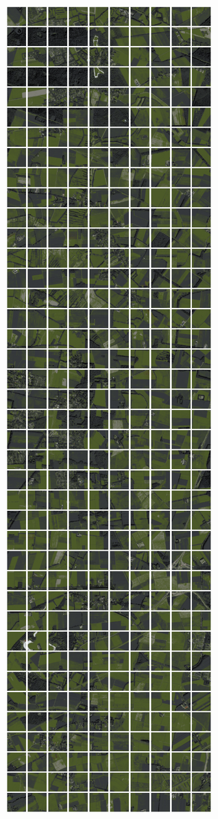 <html>
<div>
<img src="https://github.com/HakkaTjakka/NL_TILE_MAP/blob/main/18/647/-1055/r.6470.-10550.png" height="44" width="44">
<img src="https://github.com/HakkaTjakka/NL_TILE_MAP/blob/main/18/647/-1055/r.6471.-10550.png" height="44" width="44">
<img src="https://github.com/HakkaTjakka/NL_TILE_MAP/blob/main/18/647/-1055/r.6472.-10550.png" height="44" width="44">
<img src="https://github.com/HakkaTjakka/NL_TILE_MAP/blob/main/18/647/-1055/r.6473.-10550.png" height="44" width="44">
<img src="https://github.com/HakkaTjakka/NL_TILE_MAP/blob/main/18/647/-1055/r.6474.-10550.png" height="44" width="44">
<img src="https://github.com/HakkaTjakka/NL_TILE_MAP/blob/main/18/647/-1055/r.6475.-10550.png" height="44" width="44">
<img src="https://github.com/HakkaTjakka/NL_TILE_MAP/blob/main/18/647/-1055/r.6476.-10550.png" height="44" width="44">
<img src="https://github.com/HakkaTjakka/NL_TILE_MAP/blob/main/18/647/-1055/r.6477.-10550.png" height="44" width="44">
<img src="https://github.com/HakkaTjakka/NL_TILE_MAP/blob/main/18/647/-1055/r.6478.-10550.png" height="44" width="44">
<img src="https://github.com/HakkaTjakka/NL_TILE_MAP/blob/main/18/647/-1055/r.6479.-10550.png" height="44" width="44">
<img src="https://github.com/HakkaTjakka/NL_TILE_MAP/blob/main/18/648/-1055/r.6480.-10550.png" height="44" width="44">
<img src="https://github.com/HakkaTjakka/NL_TILE_MAP/blob/main/18/648/-1055/r.6481.-10550.png" height="44" width="44">
<img src="https://github.com/HakkaTjakka/NL_TILE_MAP/blob/main/18/648/-1055/r.6482.-10550.png" height="44" width="44">
<img src="https://github.com/HakkaTjakka/NL_TILE_MAP/blob/main/18/648/-1055/r.6483.-10550.png" height="44" width="44">
<img src="https://github.com/HakkaTjakka/NL_TILE_MAP/blob/main/18/648/-1055/r.6484.-10550.png" height="44" width="44">
<img src="https://github.com/HakkaTjakka/NL_TILE_MAP/blob/main/18/648/-1055/r.6485.-10550.png" height="44" width="44">
<img src="https://github.com/HakkaTjakka/NL_TILE_MAP/blob/main/18/648/-1055/r.6486.-10550.png" height="44" width="44">
<img src="https://github.com/HakkaTjakka/NL_TILE_MAP/blob/main/18/648/-1055/r.6487.-10550.png" height="44" width="44">
<img src="https://github.com/HakkaTjakka/NL_TILE_MAP/blob/main/18/648/-1055/r.6488.-10550.png" height="44" width="44">
<img src="https://github.com/HakkaTjakka/NL_TILE_MAP/blob/main/18/648/-1055/r.6489.-10550.png" height="44" width="44">
<br>
<img src="https://github.com/HakkaTjakka/NL_TILE_MAP/blob/main/18/647/-1055/r.6470.-10549.png" height="44" width="44">
<img src="https://github.com/HakkaTjakka/NL_TILE_MAP/blob/main/18/647/-1055/r.6471.-10549.png" height="44" width="44">
<img src="https://github.com/HakkaTjakka/NL_TILE_MAP/blob/main/18/647/-1055/r.6472.-10549.png" height="44" width="44">
<img src="https://github.com/HakkaTjakka/NL_TILE_MAP/blob/main/18/647/-1055/r.6473.-10549.png" height="44" width="44">
<img src="https://github.com/HakkaTjakka/NL_TILE_MAP/blob/main/18/647/-1055/r.6474.-10549.png" height="44" width="44">
<img src="https://github.com/HakkaTjakka/NL_TILE_MAP/blob/main/18/647/-1055/r.6475.-10549.png" height="44" width="44">
<img src="https://github.com/HakkaTjakka/NL_TILE_MAP/blob/main/18/647/-1055/r.6476.-10549.png" height="44" width="44">
<img src="https://github.com/HakkaTjakka/NL_TILE_MAP/blob/main/18/647/-1055/r.6477.-10549.png" height="44" width="44">
<img src="https://github.com/HakkaTjakka/NL_TILE_MAP/blob/main/18/647/-1055/r.6478.-10549.png" height="44" width="44">
<img src="https://github.com/HakkaTjakka/NL_TILE_MAP/blob/main/18/647/-1055/r.6479.-10549.png" height="44" width="44">
<img src="https://github.com/HakkaTjakka/NL_TILE_MAP/blob/main/18/648/-1055/r.6480.-10549.png" height="44" width="44">
<img src="https://github.com/HakkaTjakka/NL_TILE_MAP/blob/main/18/648/-1055/r.6481.-10549.png" height="44" width="44">
<img src="https://github.com/HakkaTjakka/NL_TILE_MAP/blob/main/18/648/-1055/r.6482.-10549.png" height="44" width="44">
<img src="https://github.com/HakkaTjakka/NL_TILE_MAP/blob/main/18/648/-1055/r.6483.-10549.png" height="44" width="44">
<img src="https://github.com/HakkaTjakka/NL_TILE_MAP/blob/main/18/648/-1055/r.6484.-10549.png" height="44" width="44">
<img src="https://github.com/HakkaTjakka/NL_TILE_MAP/blob/main/18/648/-1055/r.6485.-10549.png" height="44" width="44">
<img src="https://github.com/HakkaTjakka/NL_TILE_MAP/blob/main/18/648/-1055/r.6486.-10549.png" height="44" width="44">
<img src="https://github.com/HakkaTjakka/NL_TILE_MAP/blob/main/18/648/-1055/r.6487.-10549.png" height="44" width="44">
<img src="https://github.com/HakkaTjakka/NL_TILE_MAP/blob/main/18/648/-1055/r.6488.-10549.png" height="44" width="44">
<img src="https://github.com/HakkaTjakka/NL_TILE_MAP/blob/main/18/648/-1055/r.6489.-10549.png" height="44" width="44">
<br>
<img src="https://github.com/HakkaTjakka/NL_TILE_MAP/blob/main/18/647/-1055/r.6470.-10548.png" height="44" width="44">
<img src="https://github.com/HakkaTjakka/NL_TILE_MAP/blob/main/18/647/-1055/r.6471.-10548.png" height="44" width="44">
<img src="https://github.com/HakkaTjakka/NL_TILE_MAP/blob/main/18/647/-1055/r.6472.-10548.png" height="44" width="44">
<img src="https://github.com/HakkaTjakka/NL_TILE_MAP/blob/main/18/647/-1055/r.6473.-10548.png" height="44" width="44">
<img src="https://github.com/HakkaTjakka/NL_TILE_MAP/blob/main/18/647/-1055/r.6474.-10548.png" height="44" width="44">
<img src="https://github.com/HakkaTjakka/NL_TILE_MAP/blob/main/18/647/-1055/r.6475.-10548.png" height="44" width="44">
<img src="https://github.com/HakkaTjakka/NL_TILE_MAP/blob/main/18/647/-1055/r.6476.-10548.png" height="44" width="44">
<img src="https://github.com/HakkaTjakka/NL_TILE_MAP/blob/main/18/647/-1055/r.6477.-10548.png" height="44" width="44">
<img src="https://github.com/HakkaTjakka/NL_TILE_MAP/blob/main/18/647/-1055/r.6478.-10548.png" height="44" width="44">
<img src="https://github.com/HakkaTjakka/NL_TILE_MAP/blob/main/18/647/-1055/r.6479.-10548.png" height="44" width="44">
<img src="https://github.com/HakkaTjakka/NL_TILE_MAP/blob/main/18/648/-1055/r.6480.-10548.png" height="44" width="44">
<img src="https://github.com/HakkaTjakka/NL_TILE_MAP/blob/main/18/648/-1055/r.6481.-10548.png" height="44" width="44">
<img src="https://github.com/HakkaTjakka/NL_TILE_MAP/blob/main/18/648/-1055/r.6482.-10548.png" height="44" width="44">
<img src="https://github.com/HakkaTjakka/NL_TILE_MAP/blob/main/18/648/-1055/r.6483.-10548.png" height="44" width="44">
<img src="https://github.com/HakkaTjakka/NL_TILE_MAP/blob/main/18/648/-1055/r.6484.-10548.png" height="44" width="44">
<img src="https://github.com/HakkaTjakka/NL_TILE_MAP/blob/main/18/648/-1055/r.6485.-10548.png" height="44" width="44">
<img src="https://github.com/HakkaTjakka/NL_TILE_MAP/blob/main/18/648/-1055/r.6486.-10548.png" height="44" width="44">
<img src="https://github.com/HakkaTjakka/NL_TILE_MAP/blob/main/18/648/-1055/r.6487.-10548.png" height="44" width="44">
<img src="https://github.com/HakkaTjakka/NL_TILE_MAP/blob/main/18/648/-1055/r.6488.-10548.png" height="44" width="44">
<img src="https://github.com/HakkaTjakka/NL_TILE_MAP/blob/main/18/648/-1055/r.6489.-10548.png" height="44" width="44">
<br>
<img src="https://github.com/HakkaTjakka/NL_TILE_MAP/blob/main/18/647/-1055/r.6470.-10547.png" height="44" width="44">
<img src="https://github.com/HakkaTjakka/NL_TILE_MAP/blob/main/18/647/-1055/r.6471.-10547.png" height="44" width="44">
<img src="https://github.com/HakkaTjakka/NL_TILE_MAP/blob/main/18/647/-1055/r.6472.-10547.png" height="44" width="44">
<img src="https://github.com/HakkaTjakka/NL_TILE_MAP/blob/main/18/647/-1055/r.6473.-10547.png" height="44" width="44">
<img src="https://github.com/HakkaTjakka/NL_TILE_MAP/blob/main/18/647/-1055/r.6474.-10547.png" height="44" width="44">
<img src="https://github.com/HakkaTjakka/NL_TILE_MAP/blob/main/18/647/-1055/r.6475.-10547.png" height="44" width="44">
<img src="https://github.com/HakkaTjakka/NL_TILE_MAP/blob/main/18/647/-1055/r.6476.-10547.png" height="44" width="44">
<img src="https://github.com/HakkaTjakka/NL_TILE_MAP/blob/main/18/647/-1055/r.6477.-10547.png" height="44" width="44">
<img src="https://github.com/HakkaTjakka/NL_TILE_MAP/blob/main/18/647/-1055/r.6478.-10547.png" height="44" width="44">
<img src="https://github.com/HakkaTjakka/NL_TILE_MAP/blob/main/18/647/-1055/r.6479.-10547.png" height="44" width="44">
<img src="https://github.com/HakkaTjakka/NL_TILE_MAP/blob/main/18/648/-1055/r.6480.-10547.png" height="44" width="44">
<img src="https://github.com/HakkaTjakka/NL_TILE_MAP/blob/main/18/648/-1055/r.6481.-10547.png" height="44" width="44">
<img src="https://github.com/HakkaTjakka/NL_TILE_MAP/blob/main/18/648/-1055/r.6482.-10547.png" height="44" width="44">
<img src="https://github.com/HakkaTjakka/NL_TILE_MAP/blob/main/18/648/-1055/r.6483.-10547.png" height="44" width="44">
<img src="https://github.com/HakkaTjakka/NL_TILE_MAP/blob/main/18/648/-1055/r.6484.-10547.png" height="44" width="44">
<img src="https://github.com/HakkaTjakka/NL_TILE_MAP/blob/main/18/648/-1055/r.6485.-10547.png" height="44" width="44">
<img src="https://github.com/HakkaTjakka/NL_TILE_MAP/blob/main/18/648/-1055/r.6486.-10547.png" height="44" width="44">
<img src="https://github.com/HakkaTjakka/NL_TILE_MAP/blob/main/18/648/-1055/r.6487.-10547.png" height="44" width="44">
<img src="https://github.com/HakkaTjakka/NL_TILE_MAP/blob/main/18/648/-1055/r.6488.-10547.png" height="44" width="44">
<img src="https://github.com/HakkaTjakka/NL_TILE_MAP/blob/main/18/648/-1055/r.6489.-10547.png" height="44" width="44">
<br>
<img src="https://github.com/HakkaTjakka/NL_TILE_MAP/blob/main/18/647/-1055/r.6470.-10546.png" height="44" width="44">
<img src="https://github.com/HakkaTjakka/NL_TILE_MAP/blob/main/18/647/-1055/r.6471.-10546.png" height="44" width="44">
<img src="https://github.com/HakkaTjakka/NL_TILE_MAP/blob/main/18/647/-1055/r.6472.-10546.png" height="44" width="44">
<img src="https://github.com/HakkaTjakka/NL_TILE_MAP/blob/main/18/647/-1055/r.6473.-10546.png" height="44" width="44">
<img src="https://github.com/HakkaTjakka/NL_TILE_MAP/blob/main/18/647/-1055/r.6474.-10546.png" height="44" width="44">
<img src="https://github.com/HakkaTjakka/NL_TILE_MAP/blob/main/18/647/-1055/r.6475.-10546.png" height="44" width="44">
<img src="https://github.com/HakkaTjakka/NL_TILE_MAP/blob/main/18/647/-1055/r.6476.-10546.png" height="44" width="44">
<img src="https://github.com/HakkaTjakka/NL_TILE_MAP/blob/main/18/647/-1055/r.6477.-10546.png" height="44" width="44">
<img src="https://github.com/HakkaTjakka/NL_TILE_MAP/blob/main/18/647/-1055/r.6478.-10546.png" height="44" width="44">
<img src="https://github.com/HakkaTjakka/NL_TILE_MAP/blob/main/18/647/-1055/r.6479.-10546.png" height="44" width="44">
<img src="https://github.com/HakkaTjakka/NL_TILE_MAP/blob/main/18/648/-1055/r.6480.-10546.png" height="44" width="44">
<img src="https://github.com/HakkaTjakka/NL_TILE_MAP/blob/main/18/648/-1055/r.6481.-10546.png" height="44" width="44">
<img src="https://github.com/HakkaTjakka/NL_TILE_MAP/blob/main/18/648/-1055/r.6482.-10546.png" height="44" width="44">
<img src="https://github.com/HakkaTjakka/NL_TILE_MAP/blob/main/18/648/-1055/r.6483.-10546.png" height="44" width="44">
<img src="https://github.com/HakkaTjakka/NL_TILE_MAP/blob/main/18/648/-1055/r.6484.-10546.png" height="44" width="44">
<img src="https://github.com/HakkaTjakka/NL_TILE_MAP/blob/main/18/648/-1055/r.6485.-10546.png" height="44" width="44">
<img src="https://github.com/HakkaTjakka/NL_TILE_MAP/blob/main/18/648/-1055/r.6486.-10546.png" height="44" width="44">
<img src="https://github.com/HakkaTjakka/NL_TILE_MAP/blob/main/18/648/-1055/r.6487.-10546.png" height="44" width="44">
<img src="https://github.com/HakkaTjakka/NL_TILE_MAP/blob/main/18/648/-1055/r.6488.-10546.png" height="44" width="44">
<img src="https://github.com/HakkaTjakka/NL_TILE_MAP/blob/main/18/648/-1055/r.6489.-10546.png" height="44" width="44">
<br>
<img src="https://github.com/HakkaTjakka/NL_TILE_MAP/blob/main/18/647/-1055/r.6470.-10545.png" height="44" width="44">
<img src="https://github.com/HakkaTjakka/NL_TILE_MAP/blob/main/18/647/-1055/r.6471.-10545.png" height="44" width="44">
<img src="https://github.com/HakkaTjakka/NL_TILE_MAP/blob/main/18/647/-1055/r.6472.-10545.png" height="44" width="44">
<img src="https://github.com/HakkaTjakka/NL_TILE_MAP/blob/main/18/647/-1055/r.6473.-10545.png" height="44" width="44">
<img src="https://github.com/HakkaTjakka/NL_TILE_MAP/blob/main/18/647/-1055/r.6474.-10545.png" height="44" width="44">
<img src="https://github.com/HakkaTjakka/NL_TILE_MAP/blob/main/18/647/-1055/r.6475.-10545.png" height="44" width="44">
<img src="https://github.com/HakkaTjakka/NL_TILE_MAP/blob/main/18/647/-1055/r.6476.-10545.png" height="44" width="44">
<img src="https://github.com/HakkaTjakka/NL_TILE_MAP/blob/main/18/647/-1055/r.6477.-10545.png" height="44" width="44">
<img src="https://github.com/HakkaTjakka/NL_TILE_MAP/blob/main/18/647/-1055/r.6478.-10545.png" height="44" width="44">
<img src="https://github.com/HakkaTjakka/NL_TILE_MAP/blob/main/18/647/-1055/r.6479.-10545.png" height="44" width="44">
<img src="https://github.com/HakkaTjakka/NL_TILE_MAP/blob/main/18/648/-1055/r.6480.-10545.png" height="44" width="44">
<img src="https://github.com/HakkaTjakka/NL_TILE_MAP/blob/main/18/648/-1055/r.6481.-10545.png" height="44" width="44">
<img src="https://github.com/HakkaTjakka/NL_TILE_MAP/blob/main/18/648/-1055/r.6482.-10545.png" height="44" width="44">
<img src="https://github.com/HakkaTjakka/NL_TILE_MAP/blob/main/18/648/-1055/r.6483.-10545.png" height="44" width="44">
<img src="https://github.com/HakkaTjakka/NL_TILE_MAP/blob/main/18/648/-1055/r.6484.-10545.png" height="44" width="44">
<img src="https://github.com/HakkaTjakka/NL_TILE_MAP/blob/main/18/648/-1055/r.6485.-10545.png" height="44" width="44">
<img src="https://github.com/HakkaTjakka/NL_TILE_MAP/blob/main/18/648/-1055/r.6486.-10545.png" height="44" width="44">
<img src="https://github.com/HakkaTjakka/NL_TILE_MAP/blob/main/18/648/-1055/r.6487.-10545.png" height="44" width="44">
<img src="https://github.com/HakkaTjakka/NL_TILE_MAP/blob/main/18/648/-1055/r.6488.-10545.png" height="44" width="44">
<img src="https://github.com/HakkaTjakka/NL_TILE_MAP/blob/main/18/648/-1055/r.6489.-10545.png" height="44" width="44">
<br>
<img src="https://github.com/HakkaTjakka/NL_TILE_MAP/blob/main/18/647/-1055/r.6470.-10544.png" height="44" width="44">
<img src="https://github.com/HakkaTjakka/NL_TILE_MAP/blob/main/18/647/-1055/r.6471.-10544.png" height="44" width="44">
<img src="https://github.com/HakkaTjakka/NL_TILE_MAP/blob/main/18/647/-1055/r.6472.-10544.png" height="44" width="44">
<img src="https://github.com/HakkaTjakka/NL_TILE_MAP/blob/main/18/647/-1055/r.6473.-10544.png" height="44" width="44">
<img src="https://github.com/HakkaTjakka/NL_TILE_MAP/blob/main/18/647/-1055/r.6474.-10544.png" height="44" width="44">
<img src="https://github.com/HakkaTjakka/NL_TILE_MAP/blob/main/18/647/-1055/r.6475.-10544.png" height="44" width="44">
<img src="https://github.com/HakkaTjakka/NL_TILE_MAP/blob/main/18/647/-1055/r.6476.-10544.png" height="44" width="44">
<img src="https://github.com/HakkaTjakka/NL_TILE_MAP/blob/main/18/647/-1055/r.6477.-10544.png" height="44" width="44">
<img src="https://github.com/HakkaTjakka/NL_TILE_MAP/blob/main/18/647/-1055/r.6478.-10544.png" height="44" width="44">
<img src="https://github.com/HakkaTjakka/NL_TILE_MAP/blob/main/18/647/-1055/r.6479.-10544.png" height="44" width="44">
<img src="https://github.com/HakkaTjakka/NL_TILE_MAP/blob/main/18/648/-1055/r.6480.-10544.png" height="44" width="44">
<img src="https://github.com/HakkaTjakka/NL_TILE_MAP/blob/main/18/648/-1055/r.6481.-10544.png" height="44" width="44">
<img src="https://github.com/HakkaTjakka/NL_TILE_MAP/blob/main/18/648/-1055/r.6482.-10544.png" height="44" width="44">
<img src="https://github.com/HakkaTjakka/NL_TILE_MAP/blob/main/18/648/-1055/r.6483.-10544.png" height="44" width="44">
<img src="https://github.com/HakkaTjakka/NL_TILE_MAP/blob/main/18/648/-1055/r.6484.-10544.png" height="44" width="44">
<img src="https://github.com/HakkaTjakka/NL_TILE_MAP/blob/main/18/648/-1055/r.6485.-10544.png" height="44" width="44">
<img src="https://github.com/HakkaTjakka/NL_TILE_MAP/blob/main/18/648/-1055/r.6486.-10544.png" height="44" width="44">
<img src="https://github.com/HakkaTjakka/NL_TILE_MAP/blob/main/18/648/-1055/r.6487.-10544.png" height="44" width="44">
<img src="https://github.com/HakkaTjakka/NL_TILE_MAP/blob/main/18/648/-1055/r.6488.-10544.png" height="44" width="44">
<img src="https://github.com/HakkaTjakka/NL_TILE_MAP/blob/main/18/648/-1055/r.6489.-10544.png" height="44" width="44">
<br>
<img src="https://github.com/HakkaTjakka/NL_TILE_MAP/blob/main/18/647/-1055/r.6470.-10543.png" height="44" width="44">
<img src="https://github.com/HakkaTjakka/NL_TILE_MAP/blob/main/18/647/-1055/r.6471.-10543.png" height="44" width="44">
<img src="https://github.com/HakkaTjakka/NL_TILE_MAP/blob/main/18/647/-1055/r.6472.-10543.png" height="44" width="44">
<img src="https://github.com/HakkaTjakka/NL_TILE_MAP/blob/main/18/647/-1055/r.6473.-10543.png" height="44" width="44">
<img src="https://github.com/HakkaTjakka/NL_TILE_MAP/blob/main/18/647/-1055/r.6474.-10543.png" height="44" width="44">
<img src="https://github.com/HakkaTjakka/NL_TILE_MAP/blob/main/18/647/-1055/r.6475.-10543.png" height="44" width="44">
<img src="https://github.com/HakkaTjakka/NL_TILE_MAP/blob/main/18/647/-1055/r.6476.-10543.png" height="44" width="44">
<img src="https://github.com/HakkaTjakka/NL_TILE_MAP/blob/main/18/647/-1055/r.6477.-10543.png" height="44" width="44">
<img src="https://github.com/HakkaTjakka/NL_TILE_MAP/blob/main/18/647/-1055/r.6478.-10543.png" height="44" width="44">
<img src="https://github.com/HakkaTjakka/NL_TILE_MAP/blob/main/18/647/-1055/r.6479.-10543.png" height="44" width="44">
<img src="https://github.com/HakkaTjakka/NL_TILE_MAP/blob/main/18/648/-1055/r.6480.-10543.png" height="44" width="44">
<img src="https://github.com/HakkaTjakka/NL_TILE_MAP/blob/main/18/648/-1055/r.6481.-10543.png" height="44" width="44">
<img src="https://github.com/HakkaTjakka/NL_TILE_MAP/blob/main/18/648/-1055/r.6482.-10543.png" height="44" width="44">
<img src="https://github.com/HakkaTjakka/NL_TILE_MAP/blob/main/18/648/-1055/r.6483.-10543.png" height="44" width="44">
<img src="https://github.com/HakkaTjakka/NL_TILE_MAP/blob/main/18/648/-1055/r.6484.-10543.png" height="44" width="44">
<img src="https://github.com/HakkaTjakka/NL_TILE_MAP/blob/main/18/648/-1055/r.6485.-10543.png" height="44" width="44">
<img src="https://github.com/HakkaTjakka/NL_TILE_MAP/blob/main/18/648/-1055/r.6486.-10543.png" height="44" width="44">
<img src="https://github.com/HakkaTjakka/NL_TILE_MAP/blob/main/18/648/-1055/r.6487.-10543.png" height="44" width="44">
<img src="https://github.com/HakkaTjakka/NL_TILE_MAP/blob/main/18/648/-1055/r.6488.-10543.png" height="44" width="44">
<img src="https://github.com/HakkaTjakka/NL_TILE_MAP/blob/main/18/648/-1055/r.6489.-10543.png" height="44" width="44">
<br>
<img src="https://github.com/HakkaTjakka/NL_TILE_MAP/blob/main/18/647/-1055/r.6470.-10542.png" height="44" width="44">
<img src="https://github.com/HakkaTjakka/NL_TILE_MAP/blob/main/18/647/-1055/r.6471.-10542.png" height="44" width="44">
<img src="https://github.com/HakkaTjakka/NL_TILE_MAP/blob/main/18/647/-1055/r.6472.-10542.png" height="44" width="44">
<img src="https://github.com/HakkaTjakka/NL_TILE_MAP/blob/main/18/647/-1055/r.6473.-10542.png" height="44" width="44">
<img src="https://github.com/HakkaTjakka/NL_TILE_MAP/blob/main/18/647/-1055/r.6474.-10542.png" height="44" width="44">
<img src="https://github.com/HakkaTjakka/NL_TILE_MAP/blob/main/18/647/-1055/r.6475.-10542.png" height="44" width="44">
<img src="https://github.com/HakkaTjakka/NL_TILE_MAP/blob/main/18/647/-1055/r.6476.-10542.png" height="44" width="44">
<img src="https://github.com/HakkaTjakka/NL_TILE_MAP/blob/main/18/647/-1055/r.6477.-10542.png" height="44" width="44">
<img src="https://github.com/HakkaTjakka/NL_TILE_MAP/blob/main/18/647/-1055/r.6478.-10542.png" height="44" width="44">
<img src="https://github.com/HakkaTjakka/NL_TILE_MAP/blob/main/18/647/-1055/r.6479.-10542.png" height="44" width="44">
<img src="https://github.com/HakkaTjakka/NL_TILE_MAP/blob/main/18/648/-1055/r.6480.-10542.png" height="44" width="44">
<img src="https://github.com/HakkaTjakka/NL_TILE_MAP/blob/main/18/648/-1055/r.6481.-10542.png" height="44" width="44">
<img src="https://github.com/HakkaTjakka/NL_TILE_MAP/blob/main/18/648/-1055/r.6482.-10542.png" height="44" width="44">
<img src="https://github.com/HakkaTjakka/NL_TILE_MAP/blob/main/18/648/-1055/r.6483.-10542.png" height="44" width="44">
<img src="https://github.com/HakkaTjakka/NL_TILE_MAP/blob/main/18/648/-1055/r.6484.-10542.png" height="44" width="44">
<img src="https://github.com/HakkaTjakka/NL_TILE_MAP/blob/main/18/648/-1055/r.6485.-10542.png" height="44" width="44">
<img src="https://github.com/HakkaTjakka/NL_TILE_MAP/blob/main/18/648/-1055/r.6486.-10542.png" height="44" width="44">
<img src="https://github.com/HakkaTjakka/NL_TILE_MAP/blob/main/18/648/-1055/r.6487.-10542.png" height="44" width="44">
<img src="https://github.com/HakkaTjakka/NL_TILE_MAP/blob/main/18/648/-1055/r.6488.-10542.png" height="44" width="44">
<img src="https://github.com/HakkaTjakka/NL_TILE_MAP/blob/main/18/648/-1055/r.6489.-10542.png" height="44" width="44">
<br>
<img src="https://github.com/HakkaTjakka/NL_TILE_MAP/blob/main/18/647/-1055/r.6470.-10541.png" height="44" width="44">
<img src="https://github.com/HakkaTjakka/NL_TILE_MAP/blob/main/18/647/-1055/r.6471.-10541.png" height="44" width="44">
<img src="https://github.com/HakkaTjakka/NL_TILE_MAP/blob/main/18/647/-1055/r.6472.-10541.png" height="44" width="44">
<img src="https://github.com/HakkaTjakka/NL_TILE_MAP/blob/main/18/647/-1055/r.6473.-10541.png" height="44" width="44">
<img src="https://github.com/HakkaTjakka/NL_TILE_MAP/blob/main/18/647/-1055/r.6474.-10541.png" height="44" width="44">
<img src="https://github.com/HakkaTjakka/NL_TILE_MAP/blob/main/18/647/-1055/r.6475.-10541.png" height="44" width="44">
<img src="https://github.com/HakkaTjakka/NL_TILE_MAP/blob/main/18/647/-1055/r.6476.-10541.png" height="44" width="44">
<img src="https://github.com/HakkaTjakka/NL_TILE_MAP/blob/main/18/647/-1055/r.6477.-10541.png" height="44" width="44">
<img src="https://github.com/HakkaTjakka/NL_TILE_MAP/blob/main/18/647/-1055/r.6478.-10541.png" height="44" width="44">
<img src="https://github.com/HakkaTjakka/NL_TILE_MAP/blob/main/18/647/-1055/r.6479.-10541.png" height="44" width="44">
<img src="https://github.com/HakkaTjakka/NL_TILE_MAP/blob/main/18/648/-1055/r.6480.-10541.png" height="44" width="44">
<img src="https://github.com/HakkaTjakka/NL_TILE_MAP/blob/main/18/648/-1055/r.6481.-10541.png" height="44" width="44">
<img src="https://github.com/HakkaTjakka/NL_TILE_MAP/blob/main/18/648/-1055/r.6482.-10541.png" height="44" width="44">
<img src="https://github.com/HakkaTjakka/NL_TILE_MAP/blob/main/18/648/-1055/r.6483.-10541.png" height="44" width="44">
<img src="https://github.com/HakkaTjakka/NL_TILE_MAP/blob/main/18/648/-1055/r.6484.-10541.png" height="44" width="44">
<img src="https://github.com/HakkaTjakka/NL_TILE_MAP/blob/main/18/648/-1055/r.6485.-10541.png" height="44" width="44">
<img src="https://github.com/HakkaTjakka/NL_TILE_MAP/blob/main/18/648/-1055/r.6486.-10541.png" height="44" width="44">
<img src="https://github.com/HakkaTjakka/NL_TILE_MAP/blob/main/18/648/-1055/r.6487.-10541.png" height="44" width="44">
<img src="https://github.com/HakkaTjakka/NL_TILE_MAP/blob/main/18/648/-1055/r.6488.-10541.png" height="44" width="44">
<img src="https://github.com/HakkaTjakka/NL_TILE_MAP/blob/main/18/648/-1055/r.6489.-10541.png" height="44" width="44">
<br>
<img src="https://github.com/HakkaTjakka/NL_TILE_MAP/blob/main/18/647/-1054/r.6470.-10540.png" height="44" width="44">
<img src="https://github.com/HakkaTjakka/NL_TILE_MAP/blob/main/18/647/-1054/r.6471.-10540.png" height="44" width="44">
<img src="https://github.com/HakkaTjakka/NL_TILE_MAP/blob/main/18/647/-1054/r.6472.-10540.png" height="44" width="44">
<img src="https://github.com/HakkaTjakka/NL_TILE_MAP/blob/main/18/647/-1054/r.6473.-10540.png" height="44" width="44">
<img src="https://github.com/HakkaTjakka/NL_TILE_MAP/blob/main/18/647/-1054/r.6474.-10540.png" height="44" width="44">
<img src="https://github.com/HakkaTjakka/NL_TILE_MAP/blob/main/18/647/-1054/r.6475.-10540.png" height="44" width="44">
<img src="https://github.com/HakkaTjakka/NL_TILE_MAP/blob/main/18/647/-1054/r.6476.-10540.png" height="44" width="44">
<img src="https://github.com/HakkaTjakka/NL_TILE_MAP/blob/main/18/647/-1054/r.6477.-10540.png" height="44" width="44">
<img src="https://github.com/HakkaTjakka/NL_TILE_MAP/blob/main/18/647/-1054/r.6478.-10540.png" height="44" width="44">
<img src="https://github.com/HakkaTjakka/NL_TILE_MAP/blob/main/18/647/-1054/r.6479.-10540.png" height="44" width="44">
<img src="https://github.com/HakkaTjakka/NL_TILE_MAP/blob/main/18/648/-1054/r.6480.-10540.png" height="44" width="44">
<img src="https://github.com/HakkaTjakka/NL_TILE_MAP/blob/main/18/648/-1054/r.6481.-10540.png" height="44" width="44">
<img src="https://github.com/HakkaTjakka/NL_TILE_MAP/blob/main/18/648/-1054/r.6482.-10540.png" height="44" width="44">
<img src="https://github.com/HakkaTjakka/NL_TILE_MAP/blob/main/18/648/-1054/r.6483.-10540.png" height="44" width="44">
<img src="https://github.com/HakkaTjakka/NL_TILE_MAP/blob/main/18/648/-1054/r.6484.-10540.png" height="44" width="44">
<img src="https://github.com/HakkaTjakka/NL_TILE_MAP/blob/main/18/648/-1054/r.6485.-10540.png" height="44" width="44">
<img src="https://github.com/HakkaTjakka/NL_TILE_MAP/blob/main/18/648/-1054/r.6486.-10540.png" height="44" width="44">
<img src="https://github.com/HakkaTjakka/NL_TILE_MAP/blob/main/18/648/-1054/r.6487.-10540.png" height="44" width="44">
<img src="https://github.com/HakkaTjakka/NL_TILE_MAP/blob/main/18/648/-1054/r.6488.-10540.png" height="44" width="44">
<img src="https://github.com/HakkaTjakka/NL_TILE_MAP/blob/main/18/648/-1054/r.6489.-10540.png" height="44" width="44">
<br>
<img src="https://github.com/HakkaTjakka/NL_TILE_MAP/blob/main/18/647/-1054/r.6470.-10539.png" height="44" width="44">
<img src="https://github.com/HakkaTjakka/NL_TILE_MAP/blob/main/18/647/-1054/r.6471.-10539.png" height="44" width="44">
<img src="https://github.com/HakkaTjakka/NL_TILE_MAP/blob/main/18/647/-1054/r.6472.-10539.png" height="44" width="44">
<img src="https://github.com/HakkaTjakka/NL_TILE_MAP/blob/main/18/647/-1054/r.6473.-10539.png" height="44" width="44">
<img src="https://github.com/HakkaTjakka/NL_TILE_MAP/blob/main/18/647/-1054/r.6474.-10539.png" height="44" width="44">
<img src="https://github.com/HakkaTjakka/NL_TILE_MAP/blob/main/18/647/-1054/r.6475.-10539.png" height="44" width="44">
<img src="https://github.com/HakkaTjakka/NL_TILE_MAP/blob/main/18/647/-1054/r.6476.-10539.png" height="44" width="44">
<img src="https://github.com/HakkaTjakka/NL_TILE_MAP/blob/main/18/647/-1054/r.6477.-10539.png" height="44" width="44">
<img src="https://github.com/HakkaTjakka/NL_TILE_MAP/blob/main/18/647/-1054/r.6478.-10539.png" height="44" width="44">
<img src="https://github.com/HakkaTjakka/NL_TILE_MAP/blob/main/18/647/-1054/r.6479.-10539.png" height="44" width="44">
<img src="https://github.com/HakkaTjakka/NL_TILE_MAP/blob/main/18/648/-1054/r.6480.-10539.png" height="44" width="44">
<img src="https://github.com/HakkaTjakka/NL_TILE_MAP/blob/main/18/648/-1054/r.6481.-10539.png" height="44" width="44">
<img src="https://github.com/HakkaTjakka/NL_TILE_MAP/blob/main/18/648/-1054/r.6482.-10539.png" height="44" width="44">
<img src="https://github.com/HakkaTjakka/NL_TILE_MAP/blob/main/18/648/-1054/r.6483.-10539.png" height="44" width="44">
<img src="https://github.com/HakkaTjakka/NL_TILE_MAP/blob/main/18/648/-1054/r.6484.-10539.png" height="44" width="44">
<img src="https://github.com/HakkaTjakka/NL_TILE_MAP/blob/main/18/648/-1054/r.6485.-10539.png" height="44" width="44">
<img src="https://github.com/HakkaTjakka/NL_TILE_MAP/blob/main/18/648/-1054/r.6486.-10539.png" height="44" width="44">
<img src="https://github.com/HakkaTjakka/NL_TILE_MAP/blob/main/18/648/-1054/r.6487.-10539.png" height="44" width="44">
<img src="https://github.com/HakkaTjakka/NL_TILE_MAP/blob/main/18/648/-1054/r.6488.-10539.png" height="44" width="44">
<img src="https://github.com/HakkaTjakka/NL_TILE_MAP/blob/main/18/648/-1054/r.6489.-10539.png" height="44" width="44">
<br>
<img src="https://github.com/HakkaTjakka/NL_TILE_MAP/blob/main/18/647/-1054/r.6470.-10538.png" height="44" width="44">
<img src="https://github.com/HakkaTjakka/NL_TILE_MAP/blob/main/18/647/-1054/r.6471.-10538.png" height="44" width="44">
<img src="https://github.com/HakkaTjakka/NL_TILE_MAP/blob/main/18/647/-1054/r.6472.-10538.png" height="44" width="44">
<img src="https://github.com/HakkaTjakka/NL_TILE_MAP/blob/main/18/647/-1054/r.6473.-10538.png" height="44" width="44">
<img src="https://github.com/HakkaTjakka/NL_TILE_MAP/blob/main/18/647/-1054/r.6474.-10538.png" height="44" width="44">
<img src="https://github.com/HakkaTjakka/NL_TILE_MAP/blob/main/18/647/-1054/r.6475.-10538.png" height="44" width="44">
<img src="https://github.com/HakkaTjakka/NL_TILE_MAP/blob/main/18/647/-1054/r.6476.-10538.png" height="44" width="44">
<img src="https://github.com/HakkaTjakka/NL_TILE_MAP/blob/main/18/647/-1054/r.6477.-10538.png" height="44" width="44">
<img src="https://github.com/HakkaTjakka/NL_TILE_MAP/blob/main/18/647/-1054/r.6478.-10538.png" height="44" width="44">
<img src="https://github.com/HakkaTjakka/NL_TILE_MAP/blob/main/18/647/-1054/r.6479.-10538.png" height="44" width="44">
<img src="https://github.com/HakkaTjakka/NL_TILE_MAP/blob/main/18/648/-1054/r.6480.-10538.png" height="44" width="44">
<img src="https://github.com/HakkaTjakka/NL_TILE_MAP/blob/main/18/648/-1054/r.6481.-10538.png" height="44" width="44">
<img src="https://github.com/HakkaTjakka/NL_TILE_MAP/blob/main/18/648/-1054/r.6482.-10538.png" height="44" width="44">
<img src="https://github.com/HakkaTjakka/NL_TILE_MAP/blob/main/18/648/-1054/r.6483.-10538.png" height="44" width="44">
<img src="https://github.com/HakkaTjakka/NL_TILE_MAP/blob/main/18/648/-1054/r.6484.-10538.png" height="44" width="44">
<img src="https://github.com/HakkaTjakka/NL_TILE_MAP/blob/main/18/648/-1054/r.6485.-10538.png" height="44" width="44">
<img src="https://github.com/HakkaTjakka/NL_TILE_MAP/blob/main/18/648/-1054/r.6486.-10538.png" height="44" width="44">
<img src="https://github.com/HakkaTjakka/NL_TILE_MAP/blob/main/18/648/-1054/r.6487.-10538.png" height="44" width="44">
<img src="https://github.com/HakkaTjakka/NL_TILE_MAP/blob/main/18/648/-1054/r.6488.-10538.png" height="44" width="44">
<img src="https://github.com/HakkaTjakka/NL_TILE_MAP/blob/main/18/648/-1054/r.6489.-10538.png" height="44" width="44">
<br>
<img src="https://github.com/HakkaTjakka/NL_TILE_MAP/blob/main/18/647/-1054/r.6470.-10537.png" height="44" width="44">
<img src="https://github.com/HakkaTjakka/NL_TILE_MAP/blob/main/18/647/-1054/r.6471.-10537.png" height="44" width="44">
<img src="https://github.com/HakkaTjakka/NL_TILE_MAP/blob/main/18/647/-1054/r.6472.-10537.png" height="44" width="44">
<img src="https://github.com/HakkaTjakka/NL_TILE_MAP/blob/main/18/647/-1054/r.6473.-10537.png" height="44" width="44">
<img src="https://github.com/HakkaTjakka/NL_TILE_MAP/blob/main/18/647/-1054/r.6474.-10537.png" height="44" width="44">
<img src="https://github.com/HakkaTjakka/NL_TILE_MAP/blob/main/18/647/-1054/r.6475.-10537.png" height="44" width="44">
<img src="https://github.com/HakkaTjakka/NL_TILE_MAP/blob/main/18/647/-1054/r.6476.-10537.png" height="44" width="44">
<img src="https://github.com/HakkaTjakka/NL_TILE_MAP/blob/main/18/647/-1054/r.6477.-10537.png" height="44" width="44">
<img src="https://github.com/HakkaTjakka/NL_TILE_MAP/blob/main/18/647/-1054/r.6478.-10537.png" height="44" width="44">
<img src="https://github.com/HakkaTjakka/NL_TILE_MAP/blob/main/18/647/-1054/r.6479.-10537.png" height="44" width="44">
<img src="https://github.com/HakkaTjakka/NL_TILE_MAP/blob/main/18/648/-1054/r.6480.-10537.png" height="44" width="44">
<img src="https://github.com/HakkaTjakka/NL_TILE_MAP/blob/main/18/648/-1054/r.6481.-10537.png" height="44" width="44">
<img src="https://github.com/HakkaTjakka/NL_TILE_MAP/blob/main/18/648/-1054/r.6482.-10537.png" height="44" width="44">
<img src="https://github.com/HakkaTjakka/NL_TILE_MAP/blob/main/18/648/-1054/r.6483.-10537.png" height="44" width="44">
<img src="https://github.com/HakkaTjakka/NL_TILE_MAP/blob/main/18/648/-1054/r.6484.-10537.png" height="44" width="44">
<img src="https://github.com/HakkaTjakka/NL_TILE_MAP/blob/main/18/648/-1054/r.6485.-10537.png" height="44" width="44">
<img src="https://github.com/HakkaTjakka/NL_TILE_MAP/blob/main/18/648/-1054/r.6486.-10537.png" height="44" width="44">
<img src="https://github.com/HakkaTjakka/NL_TILE_MAP/blob/main/18/648/-1054/r.6487.-10537.png" height="44" width="44">
<img src="https://github.com/HakkaTjakka/NL_TILE_MAP/blob/main/18/648/-1054/r.6488.-10537.png" height="44" width="44">
<img src="https://github.com/HakkaTjakka/NL_TILE_MAP/blob/main/18/648/-1054/r.6489.-10537.png" height="44" width="44">
<br>
<img src="https://github.com/HakkaTjakka/NL_TILE_MAP/blob/main/18/647/-1054/r.6470.-10536.png" height="44" width="44">
<img src="https://github.com/HakkaTjakka/NL_TILE_MAP/blob/main/18/647/-1054/r.6471.-10536.png" height="44" width="44">
<img src="https://github.com/HakkaTjakka/NL_TILE_MAP/blob/main/18/647/-1054/r.6472.-10536.png" height="44" width="44">
<img src="https://github.com/HakkaTjakka/NL_TILE_MAP/blob/main/18/647/-1054/r.6473.-10536.png" height="44" width="44">
<img src="https://github.com/HakkaTjakka/NL_TILE_MAP/blob/main/18/647/-1054/r.6474.-10536.png" height="44" width="44">
<img src="https://github.com/HakkaTjakka/NL_TILE_MAP/blob/main/18/647/-1054/r.6475.-10536.png" height="44" width="44">
<img src="https://github.com/HakkaTjakka/NL_TILE_MAP/blob/main/18/647/-1054/r.6476.-10536.png" height="44" width="44">
<img src="https://github.com/HakkaTjakka/NL_TILE_MAP/blob/main/18/647/-1054/r.6477.-10536.png" height="44" width="44">
<img src="https://github.com/HakkaTjakka/NL_TILE_MAP/blob/main/18/647/-1054/r.6478.-10536.png" height="44" width="44">
<img src="https://github.com/HakkaTjakka/NL_TILE_MAP/blob/main/18/647/-1054/r.6479.-10536.png" height="44" width="44">
<img src="https://github.com/HakkaTjakka/NL_TILE_MAP/blob/main/18/648/-1054/r.6480.-10536.png" height="44" width="44">
<img src="https://github.com/HakkaTjakka/NL_TILE_MAP/blob/main/18/648/-1054/r.6481.-10536.png" height="44" width="44">
<img src="https://github.com/HakkaTjakka/NL_TILE_MAP/blob/main/18/648/-1054/r.6482.-10536.png" height="44" width="44">
<img src="https://github.com/HakkaTjakka/NL_TILE_MAP/blob/main/18/648/-1054/r.6483.-10536.png" height="44" width="44">
<img src="https://github.com/HakkaTjakka/NL_TILE_MAP/blob/main/18/648/-1054/r.6484.-10536.png" height="44" width="44">
<img src="https://github.com/HakkaTjakka/NL_TILE_MAP/blob/main/18/648/-1054/r.6485.-10536.png" height="44" width="44">
<img src="https://github.com/HakkaTjakka/NL_TILE_MAP/blob/main/18/648/-1054/r.6486.-10536.png" height="44" width="44">
<img src="https://github.com/HakkaTjakka/NL_TILE_MAP/blob/main/18/648/-1054/r.6487.-10536.png" height="44" width="44">
<img src="https://github.com/HakkaTjakka/NL_TILE_MAP/blob/main/18/648/-1054/r.6488.-10536.png" height="44" width="44">
<img src="https://github.com/HakkaTjakka/NL_TILE_MAP/blob/main/18/648/-1054/r.6489.-10536.png" height="44" width="44">
<br>
<img src="https://github.com/HakkaTjakka/NL_TILE_MAP/blob/main/18/647/-1054/r.6470.-10535.png" height="44" width="44">
<img src="https://github.com/HakkaTjakka/NL_TILE_MAP/blob/main/18/647/-1054/r.6471.-10535.png" height="44" width="44">
<img src="https://github.com/HakkaTjakka/NL_TILE_MAP/blob/main/18/647/-1054/r.6472.-10535.png" height="44" width="44">
<img src="https://github.com/HakkaTjakka/NL_TILE_MAP/blob/main/18/647/-1054/r.6473.-10535.png" height="44" width="44">
<img src="https://github.com/HakkaTjakka/NL_TILE_MAP/blob/main/18/647/-1054/r.6474.-10535.png" height="44" width="44">
<img src="https://github.com/HakkaTjakka/NL_TILE_MAP/blob/main/18/647/-1054/r.6475.-10535.png" height="44" width="44">
<img src="https://github.com/HakkaTjakka/NL_TILE_MAP/blob/main/18/647/-1054/r.6476.-10535.png" height="44" width="44">
<img src="https://github.com/HakkaTjakka/NL_TILE_MAP/blob/main/18/647/-1054/r.6477.-10535.png" height="44" width="44">
<img src="https://github.com/HakkaTjakka/NL_TILE_MAP/blob/main/18/647/-1054/r.6478.-10535.png" height="44" width="44">
<img src="https://github.com/HakkaTjakka/NL_TILE_MAP/blob/main/18/647/-1054/r.6479.-10535.png" height="44" width="44">
<img src="https://github.com/HakkaTjakka/NL_TILE_MAP/blob/main/18/648/-1054/r.6480.-10535.png" height="44" width="44">
<img src="https://github.com/HakkaTjakka/NL_TILE_MAP/blob/main/18/648/-1054/r.6481.-10535.png" height="44" width="44">
<img src="https://github.com/HakkaTjakka/NL_TILE_MAP/blob/main/18/648/-1054/r.6482.-10535.png" height="44" width="44">
<img src="https://github.com/HakkaTjakka/NL_TILE_MAP/blob/main/18/648/-1054/r.6483.-10535.png" height="44" width="44">
<img src="https://github.com/HakkaTjakka/NL_TILE_MAP/blob/main/18/648/-1054/r.6484.-10535.png" height="44" width="44">
<img src="https://github.com/HakkaTjakka/NL_TILE_MAP/blob/main/18/648/-1054/r.6485.-10535.png" height="44" width="44">
<img src="https://github.com/HakkaTjakka/NL_TILE_MAP/blob/main/18/648/-1054/r.6486.-10535.png" height="44" width="44">
<img src="https://github.com/HakkaTjakka/NL_TILE_MAP/blob/main/18/648/-1054/r.6487.-10535.png" height="44" width="44">
<img src="https://github.com/HakkaTjakka/NL_TILE_MAP/blob/main/18/648/-1054/r.6488.-10535.png" height="44" width="44">
<img src="https://github.com/HakkaTjakka/NL_TILE_MAP/blob/main/18/648/-1054/r.6489.-10535.png" height="44" width="44">
<br>
<img src="https://github.com/HakkaTjakka/NL_TILE_MAP/blob/main/18/647/-1054/r.6470.-10534.png" height="44" width="44">
<img src="https://github.com/HakkaTjakka/NL_TILE_MAP/blob/main/18/647/-1054/r.6471.-10534.png" height="44" width="44">
<img src="https://github.com/HakkaTjakka/NL_TILE_MAP/blob/main/18/647/-1054/r.6472.-10534.png" height="44" width="44">
<img src="https://github.com/HakkaTjakka/NL_TILE_MAP/blob/main/18/647/-1054/r.6473.-10534.png" height="44" width="44">
<img src="https://github.com/HakkaTjakka/NL_TILE_MAP/blob/main/18/647/-1054/r.6474.-10534.png" height="44" width="44">
<img src="https://github.com/HakkaTjakka/NL_TILE_MAP/blob/main/18/647/-1054/r.6475.-10534.png" height="44" width="44">
<img src="https://github.com/HakkaTjakka/NL_TILE_MAP/blob/main/18/647/-1054/r.6476.-10534.png" height="44" width="44">
<img src="https://github.com/HakkaTjakka/NL_TILE_MAP/blob/main/18/647/-1054/r.6477.-10534.png" height="44" width="44">
<img src="https://github.com/HakkaTjakka/NL_TILE_MAP/blob/main/18/647/-1054/r.6478.-10534.png" height="44" width="44">
<img src="https://github.com/HakkaTjakka/NL_TILE_MAP/blob/main/18/647/-1054/r.6479.-10534.png" height="44" width="44">
<img src="https://github.com/HakkaTjakka/NL_TILE_MAP/blob/main/18/648/-1054/r.6480.-10534.png" height="44" width="44">
<img src="https://github.com/HakkaTjakka/NL_TILE_MAP/blob/main/18/648/-1054/r.6481.-10534.png" height="44" width="44">
<img src="https://github.com/HakkaTjakka/NL_TILE_MAP/blob/main/18/648/-1054/r.6482.-10534.png" height="44" width="44">
<img src="https://github.com/HakkaTjakka/NL_TILE_MAP/blob/main/18/648/-1054/r.6483.-10534.png" height="44" width="44">
<img src="https://github.com/HakkaTjakka/NL_TILE_MAP/blob/main/18/648/-1054/r.6484.-10534.png" height="44" width="44">
<img src="https://github.com/HakkaTjakka/NL_TILE_MAP/blob/main/18/648/-1054/r.6485.-10534.png" height="44" width="44">
<img src="https://github.com/HakkaTjakka/NL_TILE_MAP/blob/main/18/648/-1054/r.6486.-10534.png" height="44" width="44">
<img src="https://github.com/HakkaTjakka/NL_TILE_MAP/blob/main/18/648/-1054/r.6487.-10534.png" height="44" width="44">
<img src="https://github.com/HakkaTjakka/NL_TILE_MAP/blob/main/18/648/-1054/r.6488.-10534.png" height="44" width="44">
<img src="https://github.com/HakkaTjakka/NL_TILE_MAP/blob/main/18/648/-1054/r.6489.-10534.png" height="44" width="44">
<br>
<img src="https://github.com/HakkaTjakka/NL_TILE_MAP/blob/main/18/647/-1054/r.6470.-10533.png" height="44" width="44">
<img src="https://github.com/HakkaTjakka/NL_TILE_MAP/blob/main/18/647/-1054/r.6471.-10533.png" height="44" width="44">
<img src="https://github.com/HakkaTjakka/NL_TILE_MAP/blob/main/18/647/-1054/r.6472.-10533.png" height="44" width="44">
<img src="https://github.com/HakkaTjakka/NL_TILE_MAP/blob/main/18/647/-1054/r.6473.-10533.png" height="44" width="44">
<img src="https://github.com/HakkaTjakka/NL_TILE_MAP/blob/main/18/647/-1054/r.6474.-10533.png" height="44" width="44">
<img src="https://github.com/HakkaTjakka/NL_TILE_MAP/blob/main/18/647/-1054/r.6475.-10533.png" height="44" width="44">
<img src="https://github.com/HakkaTjakka/NL_TILE_MAP/blob/main/18/647/-1054/r.6476.-10533.png" height="44" width="44">
<img src="https://github.com/HakkaTjakka/NL_TILE_MAP/blob/main/18/647/-1054/r.6477.-10533.png" height="44" width="44">
<img src="https://github.com/HakkaTjakka/NL_TILE_MAP/blob/main/18/647/-1054/r.6478.-10533.png" height="44" width="44">
<img src="https://github.com/HakkaTjakka/NL_TILE_MAP/blob/main/18/647/-1054/r.6479.-10533.png" height="44" width="44">
<img src="https://github.com/HakkaTjakka/NL_TILE_MAP/blob/main/18/648/-1054/r.6480.-10533.png" height="44" width="44">
<img src="https://github.com/HakkaTjakka/NL_TILE_MAP/blob/main/18/648/-1054/r.6481.-10533.png" height="44" width="44">
<img src="https://github.com/HakkaTjakka/NL_TILE_MAP/blob/main/18/648/-1054/r.6482.-10533.png" height="44" width="44">
<img src="https://github.com/HakkaTjakka/NL_TILE_MAP/blob/main/18/648/-1054/r.6483.-10533.png" height="44" width="44">
<img src="https://github.com/HakkaTjakka/NL_TILE_MAP/blob/main/18/648/-1054/r.6484.-10533.png" height="44" width="44">
<img src="https://github.com/HakkaTjakka/NL_TILE_MAP/blob/main/18/648/-1054/r.6485.-10533.png" height="44" width="44">
<img src="https://github.com/HakkaTjakka/NL_TILE_MAP/blob/main/18/648/-1054/r.6486.-10533.png" height="44" width="44">
<img src="https://github.com/HakkaTjakka/NL_TILE_MAP/blob/main/18/648/-1054/r.6487.-10533.png" height="44" width="44">
<img src="https://github.com/HakkaTjakka/NL_TILE_MAP/blob/main/18/648/-1054/r.6488.-10533.png" height="44" width="44">
<img src="https://github.com/HakkaTjakka/NL_TILE_MAP/blob/main/18/648/-1054/r.6489.-10533.png" height="44" width="44">
<br>
<img src="https://github.com/HakkaTjakka/NL_TILE_MAP/blob/main/18/647/-1054/r.6470.-10532.png" height="44" width="44">
<img src="https://github.com/HakkaTjakka/NL_TILE_MAP/blob/main/18/647/-1054/r.6471.-10532.png" height="44" width="44">
<img src="https://github.com/HakkaTjakka/NL_TILE_MAP/blob/main/18/647/-1054/r.6472.-10532.png" height="44" width="44">
<img src="https://github.com/HakkaTjakka/NL_TILE_MAP/blob/main/18/647/-1054/r.6473.-10532.png" height="44" width="44">
<img src="https://github.com/HakkaTjakka/NL_TILE_MAP/blob/main/18/647/-1054/r.6474.-10532.png" height="44" width="44">
<img src="https://github.com/HakkaTjakka/NL_TILE_MAP/blob/main/18/647/-1054/r.6475.-10532.png" height="44" width="44">
<img src="https://github.com/HakkaTjakka/NL_TILE_MAP/blob/main/18/647/-1054/r.6476.-10532.png" height="44" width="44">
<img src="https://github.com/HakkaTjakka/NL_TILE_MAP/blob/main/18/647/-1054/r.6477.-10532.png" height="44" width="44">
<img src="https://github.com/HakkaTjakka/NL_TILE_MAP/blob/main/18/647/-1054/r.6478.-10532.png" height="44" width="44">
<img src="https://github.com/HakkaTjakka/NL_TILE_MAP/blob/main/18/647/-1054/r.6479.-10532.png" height="44" width="44">
<img src="https://github.com/HakkaTjakka/NL_TILE_MAP/blob/main/18/648/-1054/r.6480.-10532.png" height="44" width="44">
<img src="https://github.com/HakkaTjakka/NL_TILE_MAP/blob/main/18/648/-1054/r.6481.-10532.png" height="44" width="44">
<img src="https://github.com/HakkaTjakka/NL_TILE_MAP/blob/main/18/648/-1054/r.6482.-10532.png" height="44" width="44">
<img src="https://github.com/HakkaTjakka/NL_TILE_MAP/blob/main/18/648/-1054/r.6483.-10532.png" height="44" width="44">
<img src="https://github.com/HakkaTjakka/NL_TILE_MAP/blob/main/18/648/-1054/r.6484.-10532.png" height="44" width="44">
<img src="https://github.com/HakkaTjakka/NL_TILE_MAP/blob/main/18/648/-1054/r.6485.-10532.png" height="44" width="44">
<img src="https://github.com/HakkaTjakka/NL_TILE_MAP/blob/main/18/648/-1054/r.6486.-10532.png" height="44" width="44">
<img src="https://github.com/HakkaTjakka/NL_TILE_MAP/blob/main/18/648/-1054/r.6487.-10532.png" height="44" width="44">
<img src="https://github.com/HakkaTjakka/NL_TILE_MAP/blob/main/18/648/-1054/r.6488.-10532.png" height="44" width="44">
<img src="https://github.com/HakkaTjakka/NL_TILE_MAP/blob/main/18/648/-1054/r.6489.-10532.png" height="44" width="44">
<br>
<img src="https://github.com/HakkaTjakka/NL_TILE_MAP/blob/main/18/647/-1054/r.6470.-10531.png" height="44" width="44">
<img src="https://github.com/HakkaTjakka/NL_TILE_MAP/blob/main/18/647/-1054/r.6471.-10531.png" height="44" width="44">
<img src="https://github.com/HakkaTjakka/NL_TILE_MAP/blob/main/18/647/-1054/r.6472.-10531.png" height="44" width="44">
<img src="https://github.com/HakkaTjakka/NL_TILE_MAP/blob/main/18/647/-1054/r.6473.-10531.png" height="44" width="44">
<img src="https://github.com/HakkaTjakka/NL_TILE_MAP/blob/main/18/647/-1054/r.6474.-10531.png" height="44" width="44">
<img src="https://github.com/HakkaTjakka/NL_TILE_MAP/blob/main/18/647/-1054/r.6475.-10531.png" height="44" width="44">
<img src="https://github.com/HakkaTjakka/NL_TILE_MAP/blob/main/18/647/-1054/r.6476.-10531.png" height="44" width="44">
<img src="https://github.com/HakkaTjakka/NL_TILE_MAP/blob/main/18/647/-1054/r.6477.-10531.png" height="44" width="44">
<img src="https://github.com/HakkaTjakka/NL_TILE_MAP/blob/main/18/647/-1054/r.6478.-10531.png" height="44" width="44">
<img src="https://github.com/HakkaTjakka/NL_TILE_MAP/blob/main/18/647/-1054/r.6479.-10531.png" height="44" width="44">
<img src="https://github.com/HakkaTjakka/NL_TILE_MAP/blob/main/18/648/-1054/r.6480.-10531.png" height="44" width="44">
<img src="https://github.com/HakkaTjakka/NL_TILE_MAP/blob/main/18/648/-1054/r.6481.-10531.png" height="44" width="44">
<img src="https://github.com/HakkaTjakka/NL_TILE_MAP/blob/main/18/648/-1054/r.6482.-10531.png" height="44" width="44">
<img src="https://github.com/HakkaTjakka/NL_TILE_MAP/blob/main/18/648/-1054/r.6483.-10531.png" height="44" width="44">
<img src="https://github.com/HakkaTjakka/NL_TILE_MAP/blob/main/18/648/-1054/r.6484.-10531.png" height="44" width="44">
<img src="https://github.com/HakkaTjakka/NL_TILE_MAP/blob/main/18/648/-1054/r.6485.-10531.png" height="44" width="44">
<img src="https://github.com/HakkaTjakka/NL_TILE_MAP/blob/main/18/648/-1054/r.6486.-10531.png" height="44" width="44">
<img src="https://github.com/HakkaTjakka/NL_TILE_MAP/blob/main/18/648/-1054/r.6487.-10531.png" height="44" width="44">
<img src="https://github.com/HakkaTjakka/NL_TILE_MAP/blob/main/18/648/-1054/r.6488.-10531.png" height="44" width="44">
<img src="https://github.com/HakkaTjakka/NL_TILE_MAP/blob/main/18/648/-1054/r.6489.-10531.png" height="44" width="44">
<br>
</div>
</html>
